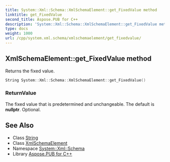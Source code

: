 ```yaml
---
title: System::Xml::Schema::XmlSchemaElement::get_FixedValue method
linktitle: get_FixedValue
second_title: Aspose.PUB for C++
description: 'System::Xml::Schema::XmlSchemaElement::get_FixedValue method. Returns the fixed value in C++.'
type: docs
weight: 1000
url: /cpp/system.xml.schema/xmlschemaelement/get_fixedvalue/
---
```

## XmlSchemaElement::get_FixedValue method


Returns the fixed value.

```cpp
String System::Xml::Schema::XmlSchemaElement::get_FixedValue()
```


### ReturnValue

The fixed value that is predetermined and unchangeable. The default is **nullptr**. Optional.

## See Also

* Class [String](../../../system/string/)
* Class [XmlSchemaElement](../)
* Namespace [System::Xml::Schema](../../)
* Library [Aspose.PUB for C++](../../../)
